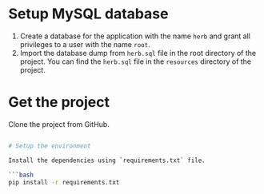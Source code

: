 # Setup MySQL database

1. Create a database for the application with the name `herb` and grant all privileges to a user with the name `root`.
2. Import the database dump from `herb.sql` file in the root directory of the project.
You can find the `herb.sql` file in the `resources` directory of the project.

# Get the project

Clone the project from GitHub.

```bash

# Setup the environment

Install the dependencies using `requirements.txt` file.

```bash
pip install -r requirements.txt
```

